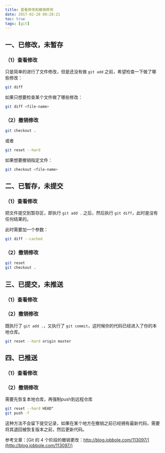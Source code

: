 ```yaml
---
title: 查看修改和撤销修改
date: 2017-02-20 00:28:21
toc: true
tags: [git]
---
```


## 一、已修改，未暂存

### （1）查看修改

只是简单的进行了文件修改，但是还没有做 `git add` 之前，希望检查一下做了哪些修改：

```bash
git diff 
```

如果只想要检查某个文件做了哪些修改：

```bash
git diff <file-name>
```

### （2）撤销修改

```bash
git checkout .
```

或者

```bash
git reset --hard
```

如果想要撤销指定文件：

```bash
git checkout <file-name>
```

## 二、已暂存，未提交

### （1）查看修改

把文件提交到暂存区，即执行 `git add .` 之后，然后执行 `git diff`，此时是没有任何结果的。

此时需要加一个参数：

```bash
git diff --cached
``` 
### （2）撤销修改

```bash
git reset
git checkout .
```

## 三、已提交，未推送

### （1）查看修改

### （2）撤销修改
既执行了 `git add .`，又执行了 `git commit`，这时候你的代码已经进入了你的本地仓库。

```bash
git reset --hard origin master
```

## 四、已推送

### （1）查看修改

### （2）撤销修改
需要先恢复本地仓库，再强制push到远程仓库

```bash
git reset --hard HEAD^
git push -f
```

这种方法不会留下提交记录，如果在某个地方在撤销之前已经拥有最新代码，需要将其退回被恢复版本之前，然后更新代码。


参考文章：[Git 的 4 个阶段的撤销更改：http://blog.jobbole.com/113097/](http://blog.jobbole.com/113097/)


